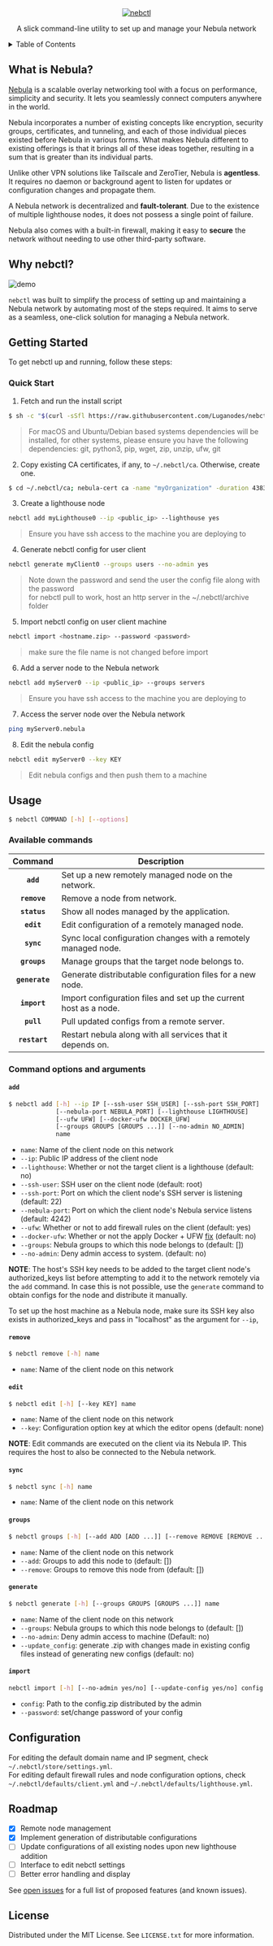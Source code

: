 <div align="center">
  <a href="">
    <img src="docs/nebctl.png" alt="nebctl" >
  </a>

  <p align="center">
	  A slick command-line utility to set up and manage your Nebula network
  </p>
</div>


<details>
  <summary>Table of Contents</summary>
  <ol>
    <li><a href="#what-is-nebula">What is Nebula?</a></li>
    <li><a href="#why-nebctl">Why nebctl?</a></li>
    <li>
      <a href="#getting-started">Getting Started</a>
      <ul>
        <li><a href="#dependencies">Dependencies</a></li>
        <li><a href="#installation">Installation</a></li>
      </ul>
    </li>
    <li><a href="#usage">Usage</a></li>
    <li><a href="#roadmap">Roadmap</a></li>
    <li><a href="#license">License</a></li>
  </ol>
</details>


## What is Nebula?

[Nebula](https://github.com/slackhq/nebula) is a scalable overlay networking tool with a focus on performance, simplicity and security. It lets you seamlessly connect computers anywhere in the world.

Nebula incorporates a number of existing concepts like encryption, security groups, certificates, and tunneling, and each of those individual pieces existed before Nebula in various forms. What makes Nebula different to existing offerings is that it brings all of these ideas together, resulting in a sum that is greater than its individual parts. 
 
Unlike other VPN solutions like Tailscale and ZeroTier, Nebula is **agentless**. It requires no daemon or background agent to listen for updates or configuration changes and propagate them.  

A Nebula network is decentralized and **fault-tolerant**. Due to the existence of multiple lighthouse nodes, it does not possess a single point of failure.  

Nebula also comes with a built-in firewall, making it easy to **secure** the network without needing to use other third-party software.


## Why nebctl?

![demo](docs/demo.gif)

`nebctl` was built to simplify the process of setting up and maintaining a Nebula network by automating most of the steps required. It aims to serve as a seamless, one-click solution for managing a Nebula network.

## Getting Started

To get nebctl up and running, follow these steps:

### Quick Start

1. Fetch and run the install script<br>
```sh
$ sh -c "$(curl -sSfl https://raw.githubusercontent.com/Luganodes/nebctl/master/install.sh)"
```
> For macOS and Ubuntu/Debian based systems dependencies will be installed, for other systems, please ensure you have the following dependencies:
> git, python3, pip, wget, zip, unzip, ufw, git

2. Copy existing CA certificates, if any, to `~/.nebctl/ca`. Otherwise, create one.
```sh
$ cd ~/.nebctl/ca; nebula-cert ca -name "myOrganization" -duration 43834h
```

3. Create a lighthouse node
```sh
nebctl add myLighthouse0 --ip <public_ip> --lighthouse yes
```
> Ensure you have ssh access to the machine you are deploying to

4. Generate nebctl config for user client
```sh
nebctl generate myClient0 --groups users --no-admin yes
```
> Note down the password and send the user the config file along with the password <br>
> for nebctl pull to work, host an http server in the ~/.nebctl/archive folder

5. Import nebctl config on user client machine
```sh
nebctl import <hostname.zip> --password <password>
```
> make sure the file name is not changed before import

6. Add a server node to the Nebula network
```sh
nebctl add myServer0 --ip <public_ip> --groups servers
```
> Ensure you have ssh access to the machine you are deploying to

7. Access the server node over the Nebula network
```sh
ping myServer0.nebula
```

8. Edit the nebula config
```sh
nebctl edit myServer0 --key KEY 
```
> Edit nebula configs and then push them to a machine

## Usage

```sh
$ nebctl COMMAND [-h] [--options]
```
### Available commands

| Command               | Description                                                            |
|:---------------------:| ---------------------------------------------------------------------- |
| **`add`**               | Set up a new remotely managed node on the network.                     |        
| **`remove`**            | Remove a node from network.                                            |
| **`status`**            | Show all nodes managed by the application.                             |
| **`edit`**              | Edit configuration of a remotely managed node.                         |
| **`sync`**              | Sync local configuration changes with a remotely managed node.         |
| **`groups`**            | Manage groups that the target node belongs to.                         |
| **`generate`**          | Generate distributable configuration files for a new node.             |
| **`import`**            | Import configuration files and set up the current host as a node.      |
| **`pull`**              | Pull updated configs from a remote server.      			   |
| **`restart`**           | Restart nebula along with all services that it depends on.             |

### Command options and arguments
####  `add`
```sh
$ nebctl add [-h] --ip IP [--ssh-user SSH_USER] [--ssh-port SSH_PORT] 
             [--nebula-port NEBULA_PORT] [--lighthouse LIGHTHOUSE]
             [--ufw UFW] [--docker-ufw DOCKER_UFW] 
             [--groups GROUPS [GROUPS ...]] [--no-admin NO_ADMIN]
             name
```
- `name`: Name of the client node on this network
- `--ip`: Public IP address of the client node
- `--lighthouse`: Whether or not the target client is a lighthouse (default: no)
- `--ssh-user`: SSH user on the client node (default: root)
- `--ssh-port`: Port on which the client node's SSH server is listening (default: 22)
- `--nebula-port`: Port on which the client node's Nebula service listens (default: 4242)
- `--ufw`: Whether or not to add firewall rules on the client (default: yes)
- `--docker-ufw`: Whether or not the apply Docker + UFW [fix](https://github.com/chaifeng/ufw-docker) (default: no)
- `--groups`: Nebula groups to which this node belongs to (default: [])
- `--no-admin`: Deny admin access to system. (default: no)

**NOTE**: The host's SSH key needs to be added to the target client node's authorized_keys list before attempting to add it to the network remotely via the `add` command. In case this is not possible, use the `generate` command to obtain configs for the node and distribute it manually.

To set up the host machine as a Nebula node, make sure its SSH key also exists in authorized_keys and pass in "localhost" as the argument for `--ip`,

####  `remove`
```sh
$ nebctl remove [-h] name
```
- `name`: Name of the client node on this network

#### `edit`
```sh
$ nebctl edit [-h] [--key KEY] name
```
- `name`: Name of the client node on this network
- `--key`: Configuration option key at which the editor opens (default: none)

**NOTE**: Edit commands are executed on the client via its Nebula IP. This requires the host to also be connected to the Nebula network.

#### `sync`
```sh
$ nebctl sync [-h] name
```
- `name`: Name of the client node on this network

#### `groups`
```sh
$ nebctl groups [-h] [--add ADD [ADD ...]] [--remove REMOVE [REMOVE ...]] name
```
- `name`: Name of the client node on this network
- `--add`: Groups to add this node to (default: [])
- `--remove`: Groups to remove this node from (default: [])

#### `generate`
```sh
$ nebctl generate [-h] [--groups GROUPS [GROUPS ...]] name
```
- `name`: Name of the client node on this network
- `--groups`: Nebula groups to which this node belongs to (default: [])
- `--no-admin`: Deny admin access to machine (Default: no)
- `--update_config`: generate .zip with changes made in existing config files instead of generating new configs (default: no)
#### `import`
```sh
nebctl import [-h] [--no-admin yes/no] [--update-config yes/no] config
```
- `config`: Path to the config.zip distributed by the admin
- `--password`: set/change password of your config

## Configuration
For editing the default domain name and IP segment, check `~/.nebctl/store/settings.yml`.  
For editing default firewall rules and node configuration options, check `~/.nebctl/defaults/client.yml` and `~/.nebctl/defaults/lighthouse.yml`.


## Roadmap
- [x] Remote node management
- [x] Implement generation of distributable configurations
- [ ] Update configurations of all existing nodes upon new lighthouse addition
- [ ] Interface to edit nebctl settings
- [ ] Better error handling and display

See [open issues](#) for a full list of proposed features (and known issues).


## License

Distributed under the MIT License. See `LICENSE.txt` for more information.
